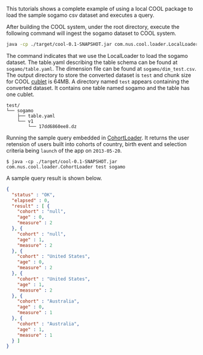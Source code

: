 This tutorials shows a complete example of using a local COOL package to load the sample sogamo csv dataset and executes a query.

After building the COOL system, under the root directory, execute the following command will ingest the sogamo dataset to COOL system.
```bash
java -cp ./target/cool-0.1-SNAPSHOT.jar com.nus.cool.loader.LocalLoader sogamo sogamo/table.yaml sogamo/dim_test.csv sogamo/test.csv ./test 65536
```
The command indicates that we use the LocalLoader to load the sogamo dataset. The table.yaml describing the table schema can be found at `sogamo/table.yaml`. The dimension file can be found at `sogamo/dim_test.csv`. The output directory to store the converted dataset is `test` and chunk size for COOL [cublet](../data-formats.md) is 64MB. 
A directory named `test` appears containing the converted dataset. It contains one table named sogamo and the table has one cublet.
```
test/
└── sogamo
    ├── table.yaml
    └── v1
        └── 17dd6860ee8.dz
```
Running the sample query embedded in [CohortLoader](https://github.com/COOL-cohort/COOL/blob/main/src/main/java/com/nus/cool/loader/CohortLoader.java). It returns the user retension of users built into cohorts of country, birth event and selection criteria being `launch` of the app on `2013-05-20`. 
```
$ java -cp ./target/cool-0.1-SNAPSHOT.jar com.nus.cool.loader.CohortLoader test sogamo
```
A sample query result is shown below.
```json
{
  "status" : "OK",
  "elapsed" : 0,
  "result" : [ {
    "cohort" : "null",
    "age" : 0,
    "measure" : 2
  }, {
    "cohort" : "null",
    "age" : 1,
    "measure" : 2
  }, {
    "cohort" : "United States",
    "age" : 0,
    "measure" : 2
  }, {
    "cohort" : "United States",
    "age" : 1,
    "measure" : 2
  }, {
    "cohort" : "Australia",
    "age" : 0,
    "measure" : 1
  }, {
    "cohort" : "Australia",
    "age" : 1,
    "measure" : 1
  } ]
}
```
